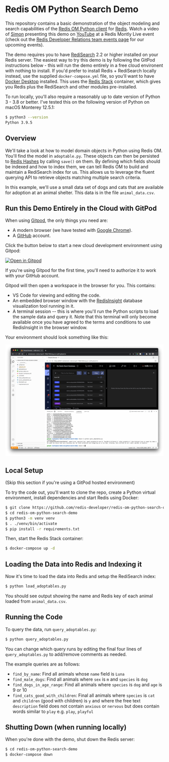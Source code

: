 # Redis OM Python Search Demo

This repository contains a basic demonstration of the object modeling and search capabilities of the [Redis OM Python client](https://github.com/redis/redis-om-python) for [Redis](https://redis.io).  Watch a video of [Simon](https://simonprickett.dev) presenting this demo on [YouTube](https://youtu.be/DFNKmbGKa5w?t=410) at a Redis Montly Live event (check out the [Redis Developer Relations team events page](https://developer.redis.com/redis-live/) for our upcoming events).

The demo requires you to have [RediSearch](https://oss.redis.com/redisearch/) 2.2 or higher installed on your Redis server.  The easiest way to try this demo is by following the GitPod instructions below - this will run the demo entirely in a free cloud environent with nothing to install.  If you'd prefer to install Redis + RediSearch locally instead, use the supplied `docker-compose.yml` file, so you'll want to have [Docker Desktop](https://www.docker.com/get-started) installed.  This uses the [Redis Stack](https://hub.docker.com/r/redis/redis-stack) container, which gives you Redis plus the RediSearch and other modules pre-installed.

To run locally, you'll also require a reasonably up to date version of Python 3 - 3.8 or better.  I've tested this on the following version of Python on macOS Monterey 12.5.1:

```bash
$ python3 --version
Python 3.9.5
```

## Overview

We'll take a look at how to model domain objects in Python using Redis OM.  You'll find the model in `adoptable.py`.  These objects can then be persisted to [Redis Hashes](https://www.youtube.com/watch?v=-KdITaRkQ-U) by calling `save()` on them.  By defining which fields should be indexed and how to index them, we can tell Redis OM to build and maintain a RediSearch index for us. This allows us to leverage the fluent querying API to retrieve objects matching multiple search criteria.

In this example, we'll use a small data set of dogs and cats that are available for adoption at an animal shelter.  This data is in the file `animal_data.csv`.

## Run this Demo Entirely in the Cloud with GitPod

When using [Gitpod](https://gitpod.io), the only things you need are:

* A modern browser (we have tested with [Google Chrome](https://www.google.com/chrome/)).
* A [GitHub](https://github.com) account.

Click the button below to start a new cloud development environment using Gitpod:

[![Open in Gitpod](https://gitpod.io/button/open-in-gitpod.svg)](https://gitpod.io/#https://github.com/redis-developer/redis-om-python-search-demo)

If you're using Gitpod for the first time, you'll need to authorize it to work with your GitHub account.

Gitpod will then open a workspace in the browser for you.  This contains:

* VS Code for viewing and editing the code.
* An embedded browser window with the [RedisInsight](https://redis.com/redis-enterprise/redis-insight/) database visualization tool running in it.
* A terminal session -- this is where you'll run the Python scripts to load the sample data and query it.  Note that this terminal will only become available once you have agreed to the terms and conditions to use RedisInsight in the browser window.

Your environment should look something like this:

![GitPod environment screenshot](gitpod_example_screenshot.png)


## Local Setup

(Skip this section if you're using a GitPod hosted environment)

To try the code out, you'll want to clone the repo, create a Python virtual environment, install dependencies and start Redis using Docker:

```bash
$ git clone https://github.com/redis-developer/redis-om-python-search-demo.git
$ cd redis-om-python-search-demo
$ python3 -m venv venv
$ . ./venv/bin/activate
$ pip install -r requirements.txt
```

Then, start the Redis Stack container:

```bash
$ docker-compose up -d
```

## Loading the Data into Redis and Indexing it

Now it's time to load the data into Redis and setup the RediSearch index:

```bash
$ python load_adoptables.py
```

You should see output showing the name and Redis key of each animal loaded from `animal_data.csv`.

## Running the Code

To query the data, run `query_adoptables.py`:

```bash
$ python query_adoptables.py
```

You can change which query runs by editing the final four lines of `query_adoptables.py` to add/remove comments as needed.

The example queries are as follows:

* `find_by_name`: Find all animals whose `name` field is `Luna`
* `find_male_dogs`: Find all animals where `sex` is `m` and `species` is `dog`
* `find_dogs_in_age_range`: Find all animals where `species` is `dog` and `age` is 9 or 10
* `find_cats_good_with_children`: Final all animals where `species` is `cat` and `children` (good with children) is `y` and where the free text `description` field does not contain `anxious` or `nervous` but does contain words similar to `play` e.g. `play`, `playful`

## Shutting Down (when running locally)

When you're done with the demo, shut down the Redis server:

```bash
$ cd redis-om-python-search-demo
$ docker-compose down
```
